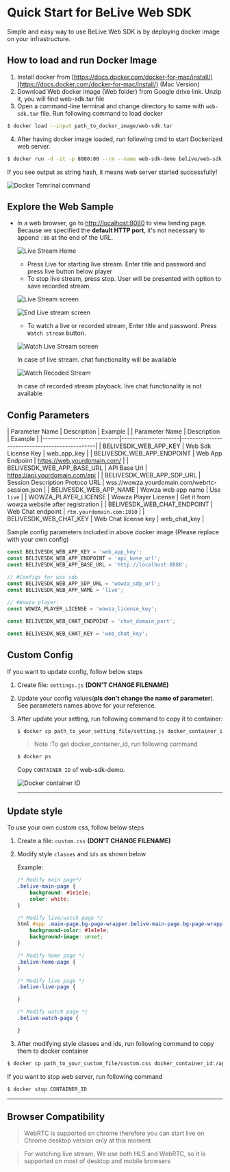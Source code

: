 # Quick Start for BeLive Web SDK

Simple and easy way to use BeLive Web SDK is by deploying docker image on your infrastructure. 

## How to load and run Docker Image

1. Install docker from [https://docs.docker.com/docker-for-mac/install/](https://docs.docker.com/docker-for-mac/install/) (Mac Version)
2. Download Web docker image (Web folder) from Google drive link. Unzip it, you will find web-sdk.tar file
3. Open a command-line terminal and change directory to same with `web-sdk.tar` file. Run following command to load docker

```bash
$ docker load --input path_to_docker_image/web-sdk.tar
```

  4. After having docker image loaded, run following cmd to start Dockerized web server.

```bash
$ docker run -d -it -p 8080:80 --rm --name web-sdk-demo belive/web-sdk
```

If you see output as string hash, it means web server started successfully!

![Docker Temrinal command](../images/docker_bash.png)

## Explore the Web Sample

- In a web browser, go to  [http://localhost:8080](http://localhost:8080/) to view landing page. Because we specified the **default HTTP port**, it's not necessary to append `:80` at the end of the URL.

    ![Live Stream Home](../images/live_stream_home.png)

    - Press Live for starting live stream. Enter title and password and press live button below player
    - To stop live stream, press stop. User will be presented with option to save recorded stream.

    ![Live Stream screen](../images/live_stream_screen.png)

    ![End Live stream screen](../images/end_live_screen.png)

    - To watch a live or recorded stream, Enter title and password. Press `Watch stream` button.

    ![Watch Live Stream screen](../images/watch_live_stream.png)

    In case of live stream. chat functionality will be available

    ![Watch Recoded Stream](../images/watch_live_stream%201.png)

    In case of recorded stream playback. live chat functionality is not available


## Config Parameters

| Parameter Name             | Description         | Example                                       |
| Parameter Name             | Description         | Example                                       |
|----------------------------|---------------------|-----------------------------------------------|
| BELIVESDK_WEB_APP_KEY      | Web Sdk License Key | web_app_key |
| BELIVESDK_WEB_APP_ENDPOINT | Web App Endpoint    | https://web.yourdomain.com/              |
| BELIVESDK_WEB_APP_BASE_URL | API Base Url        | https://api.yourdomain.com/api                |
| BELIVESDK_WEB_APP_SDP_URL  | Session Description Protoco URL | wss://wowza.yourdomain.com/webrtc-session.json |
| BELIVESDK_WEB_APP_NAME     | Wowza web app name  | Use `live` |
| WOWZA_PLAYER_LICENSE       | Wowza Player License | Get it from wowza website after registration | 
| BELIVESDK_WEB_CHAT_ENDPOINT | Web Chat endpoint | `rtm.yourdomain.com:1010` |
| BELIVESDK_WEB_CHAT_KEY    | Web Chat license key | web_chat_key |

Sample config parameters included in above docker image (Please replace with your own config)

```jsx
const BELIVESDK_WEB_APP_KEY = 'web_app_key';
const BELIVESDK_WEB_APP_ENDPOINT = 'api_base_url';
const BELIVESDK_WEB_APP_BASE_URL = 'http://localhost:8080';

// #Configs for wss sdp
const BELIVESDK_WEB_APP_SDP_URL = 'wowza_sdp_url';
const BELIVESDK_WEB_APP_NAME = 'live';
	
// #Wowza player:
const WOWZA_PLAYER_LICENSE = 'wowza_license_key';

const BELIVESDK_WEB_CHAT_ENDPOINT = 'chat_domain_port';

const BELIVESDK_WEB_CHAT_KEY = 'web_chat_key';
```

## Custom Config

If you want to update config, follow below steps

1.  Create file: `settings.js` **(DON'T CHANGE FILENAME)**
2. Update your config values(**pls don't change the name of parameter**). See parameters names above for your reference.
3. After update your setting, run following command to copy it to container:

    ```bash
    $ docker cp path_to_your_setting_file/setting.js docker_container_id:/app/sdk/dist/static/js/setting.js
    ```

    > Note :To get docker_container_id, run following command

    ```bash
    $ docker ps
    ```

    Copy `CONTAINER ID` of web-sdk-demo.

    ![Docker container ID](../images/docker_cont_id.png)

    ---

## Update style

To use your own custom css, follow below steps

1. Create a file: `custom.css` **(DON'T CHANGE FILENAME)**
2. Modify style `classes` and `ids` as shown below

    Example:

    ```css
    /* Modify main page*/
    .belive-main-page {
    	background: #1e1e1e;
    	color: white;
    }

    /* Modify live/watch page */
    html #app .main-page.bg-page-wrapper.belive-main-page.bg-page-wrapper {
    	background-color: #1e1e1e;
    	background-image: unset;
    }

    /* Modify home page */
    .belive-home-page {
    }

    /* Modify live page */
    .belive-live-page {

    }

    /* Modify watch page */
    .belive-watch-page {

    }
    ```

3. After modifying style classes and ids, run following command to copy them to docker container

```bash
$ docker cp path_to_your_custom_file/custom.css docker_container_id:/app/sdk/dist/static/css/custom.css
```

If you want to stop web server, run following command

```bash
$ docker stop CONTAINER_ID
```

---

## Browser Compatibility

> WebRTC is supported on chrome therefore you can start live on Chrome desktop version only at this moment

> For watching live stream, We use both HLS and WebRTC, so it is supported on most of desktop and mobile browsers
